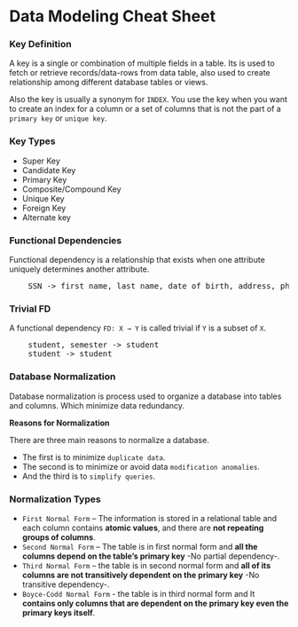 # Data Modeling Cheat Sheet

### Key Definition
A key is a single or combination of multiple fields in a table. Its is used to fetch or retrieve records/data-rows from data table, also used to create relationship among different database tables or views.

Also the key is usually a synonym for `INDEX`. You use the key when you want to create an index for a column or a set of columns that is not the part of a `primary key` or `unique key`.

### Key Types
* Super Key
* Candidate Key
* Primary Key
* Composite/Compound Key
* Unique Key
* Foreign Key
* Alternate key

### Functional Dependencies
Functional dependency is a relationship that exists when one attribute uniquely determines another attribute.
<pre>
    SSN -> first name, last name, date_of_birth, address, phone_number
</pre>

### Trivial FD
A functional dependency `FD: X → Y` is called trivial if `Y` is a subset of `X`.
<pre>
    student, semester -> student
    student -> student
</pre>

### Database Normalization
Database normalization is process used to organize a database into tables and columns. Which minimize data redundancy.

**Reasons for Normalization**

There are three main reasons to normalize a database.
* The first is to minimize `duplicate data`.
* The second is to minimize or avoid data `modification anomalies`.
* And the third is to `simplify queries`.

### Normalization Types
* `First Normal Form` – The information is stored in a relational table and each column contains **atomic values**, and there are **not repeating groups of columns**.
* `Second Normal Form` – The table is in first normal form and **all the columns depend on the table’s primary key** -No partial dependency-.
* `Third Normal Form` – the table is in second normal form and **all of its columns are not transitively dependent on the primary key** -No transitive dependency-.
* `Boyce-Codd Normal Form` - the table is in third normal form and It **contains only columns that are dependent on the primary key even the primary keys itself**.
